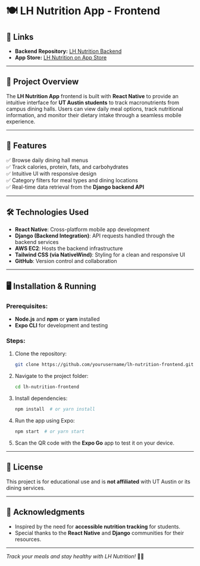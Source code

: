 # 🍽️ LH Nutrition App - Frontend

## 🔗 **Links**
- **Backend Repository:** [LH Nutrition Backend](https://github.com/NirmayDas/LH-Nutrition-Backend)  
- **App Store:** [LH Nutrition on App Store](https://apps.apple.com/us/app/lh-nutrition/id6654304275)  

---

## 📝 **Project Overview**
The **LH Nutrition App** frontend is built with **React Native** to provide an intuitive interface for **UT Austin students** to track macronutrients from campus dining halls. Users can view daily meal options, track nutritional information, and monitor their dietary intake through a seamless mobile experience.

---

## 🚀 **Features**
✅ Browse daily dining hall menus  
✅ Track calories, protein, fats, and carbohydrates  
✅ Intuitive UI with responsive design  
✅ Category filters for meal types and dining locations  
✅ Real-time data retrieval from the **Django backend API**  

---

## 🛠️ **Technologies Used**
- **React Native**: Cross-platform mobile app development  
- **Django (Backend Integration)**: API requests handled through the backend services  
- **AWS EC2**: Hosts the backend infrastructure  
- **Tailwind CSS (via NativeWind)**: Styling for a clean and responsive UI  
- **GitHub**: Version control and collaboration  

---

## 🖥️ **Installation & Running**
### Prerequisites:
- **Node.js** and **npm** or **yarn** installed  
- **Expo CLI** for development and testing  

### Steps:
1. Clone the repository:  
   ```bash
   git clone https://github.com/yourusername/lh-nutrition-frontend.git
   ```
2. Navigate to the project folder:  
   ```bash
   cd lh-nutrition-frontend
   ```
3. Install dependencies:  
   ```bash
   npm install  # or yarn install
   ```
4. Run the app using Expo:  
   ```bash
   npm start  # or yarn start
   ```
5. Scan the QR code with the **Expo Go** app to test it on your device.  

---

## 📄 **License**
This project is for educational use and is **not affiliated** with UT Austin or its dining services.

---

## 🙌 **Acknowledgments**
- Inspired by the need for **accessible nutrition tracking** for students.  
- Special thanks to the **React Native** and **Django** communities for their resources.  

---

 *Track your meals and stay healthy with LH Nutrition!* 🥗📱

